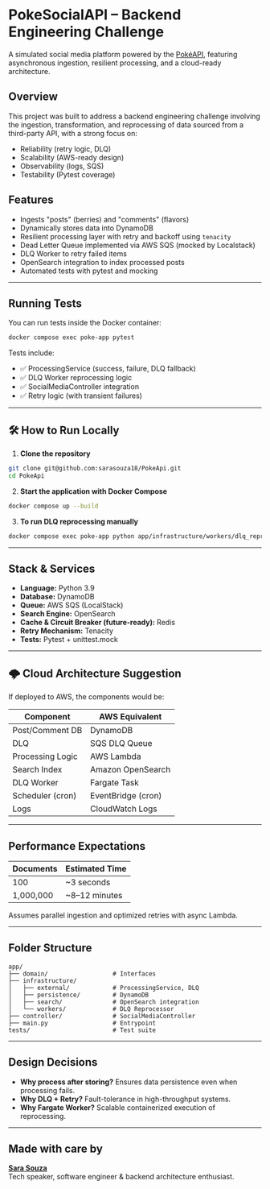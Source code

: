 
# PokeSocialAPI – Backend Engineering Challenge

A simulated social media platform powered by the [PokéAPI](https://pokeapi.co/), featuring asynchronous ingestion, resilient processing, and a cloud-ready architecture.

## Overview

This project was built to address a backend engineering challenge involving the ingestion, transformation, and reprocessing of data sourced from a third-party API, with a strong focus on:

- Reliability (retry logic, DLQ)
- Scalability (AWS-ready design)
- Observability (logs, SQS)
- Testability (Pytest coverage)

## Features

- Ingests "posts" (berries) and "comments" (flavors)
- Dynamically stores data into DynamoDB
- Resilient processing layer with retry and backoff using `tenacity`
- Dead Letter Queue implemented via AWS SQS (mocked by Localstack)
- DLQ Worker to retry failed items
- OpenSearch integration to index processed posts
- Automated tests with pytest and mocking

---

## Running Tests

You can run tests inside the Docker container:

```bash
docker compose exec poke-app pytest
```

Tests include:

- ✅ ProcessingService (success, failure, DLQ fallback)
- ✅ DLQ Worker reprocessing logic
- ✅ SocialMediaController integration
- ✅ Retry logic (with transient failures)

---

## 🛠️ How to Run Locally

1. **Clone the repository**

```bash
git clone git@github.com:sarasouza18/PokeApi.git
cd PokeApi
```

2. **Start the application with Docker Compose**

```bash
docker compose up --build
```

3. **To run DLQ reprocessing manually**

```bash
docker compose exec poke-app python app/infrastructure/workers/dlq_reprocessor.py
```

---

## Stack & Services

- **Language:** Python 3.9
- **Database:** DynamoDB
- **Queue:** AWS SQS (LocalStack)
- **Search Engine:** OpenSearch
- **Cache & Circuit Breaker (future-ready):** Redis
- **Retry Mechanism:** Tenacity
- **Tests:** Pytest + unittest.mock

---

## 🌩️ Cloud Architecture Suggestion

If deployed to AWS, the components would be:

| Component        | AWS Equivalent     |
|------------------|--------------------|
| Post/Comment DB  | DynamoDB           |
| DLQ              | SQS DLQ Queue      |
| Processing Logic | AWS Lambda         |
| Search Index     | Amazon OpenSearch  |
| DLQ Worker       | Fargate Task       |
| Scheduler (cron) | EventBridge (cron) |
| Logs             | CloudWatch Logs    |

---

## Performance Expectations

| Documents | Estimated Time |
|-----------|----------------|
| 100       | ~3 seconds     |
| 1,000,000 | ~8–12 minutes  |

Assumes parallel ingestion and optimized retries with async Lambda.

---

## Folder Structure

```
app/
├── domain/                  # Interfaces
├── infrastructure/
│   ├── external/            # ProcessingService, DLQ
│   ├── persistence/         # DynamoDB
│   ├── search/              # OpenSearch integration
│   └── workers/             # DLQ Reprocessor
├── controller/              # SocialMediaController
├── main.py                  # Entrypoint
tests/                       # Test suite
```

---

## Design Decisions

- **Why process after storing?** Ensures data persistence even when processing fails.
- **Why DLQ + Retry?** Fault-tolerance in high-throughput systems.
- **Why Fargate Worker?** Scalable containerized execution of reprocessing.

---

## Made with care by

**[Sara Souza](https://github.com/sarasouza18)**  
Tech speaker, software engineer & backend architecture enthusiast.
